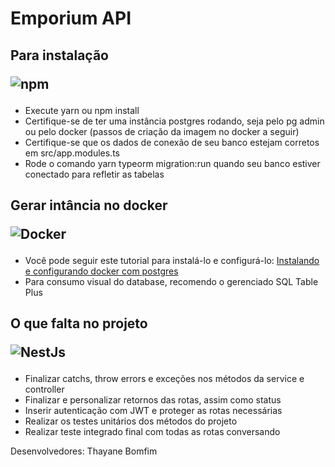 # Emporium API

<h2>Para instalação <p align="rigth"><img alt="npm" src="https://img.shields.io/badge/-NPM-CB3837?style=flat-square&logo=npm&logoColor=white" /></p></h2>

- Execute yarn ou npm install
- Certifique-se de ter uma instância postgres rodando, seja pelo pg admin ou pelo docker (passos de criação da imagem no docker a seguir)
- Certifique-se que os dados de conexão de seu banco estejam corretos em src/app.modules.ts
- Rode o comando yarn typeorm migration:run quando seu banco estiver conectado para refletir as tabelas

<h2>Gerar intância no docker <p align="rigth"><img alt="Docker" src="https://img.shields.io/badge/-Docker-46a2f1?style=flat-square&logo=docker&logoColor=white" /></p></h2>

-  Você pode seguir este tutorial para instalá-lo e configurá-lo: [Instalando e configurando docker com postgres](https://docs.google.com/document/d/17_IfLPRJUvhAKDF__8gc729dWeQ3AaD-QHiLoYLzHtQ/edit)
- Para consumo visual do database, recomendo o gerenciado SQL Table Plus

<h2>O que falta no projeto <p align="rigth"><img alt="NestJs" src="https://img.shields.io/badge/-NestJs-ea2845?style=flat-square&logo=nestjs&logoColor=white" /></p></h2>

- Finalizar catchs, throw errors e exceções nos métodos da service e controller
- Finalizar e personalizar retornos das rotas, assim como status
- Inserir autenticação com JWT e proteger as rotas necessárias
- Realizar os testes unitários dos métodos do projeto
- Realizar teste integrado final com todas as rotas conversando

Desenvolvedores: Thayane Bomfim

